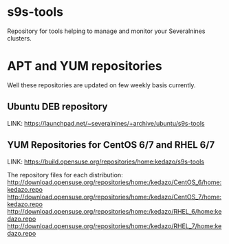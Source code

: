 # s9s-tools

Repository for tools helping to manage and monitor your Severalnines clusters. 

# APT and YUM repositories

Well these repositories are updated on few weekly basis currently.

## Ubuntu DEB repository

LINK: https://launchpad.net/~severalnines/+archive/ubuntu/s9s-tools

## YUM Repositories for CentOS 6/7 and RHEL 6/7

LINK: https://build.opensuse.org/repositories/home:kedazo/s9s-tools

The repository files for each distribution:
http://download.opensuse.org/repositories/home:/kedazo/CentOS_6/home:kedazo.repo
http://download.opensuse.org/repositories/home:/kedazo/CentOS_7/home:kedazo.repo
http://download.opensuse.org/repositories/home:/kedazo/RHEL_6/home:kedazo.repo
http://download.opensuse.org/repositories/home:/kedazo/RHEL_7/home:kedazo.repo

